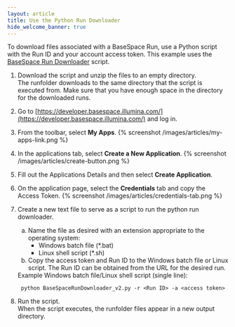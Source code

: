 ```yaml
---
layout: article
title: Use the Python Run Downloader
hide_welcome_banner: true
---
```


To download files associated with a BaseSpace Run, use a Python script with the Run ID and your account access token. This example uses the [BaseSpace Run Downloader](https://da1s119xsxmu0.cloudfront.net/sites/knowledgebase/API/08052014/Script/BaseSpaceRunDownloader_v2.zip) script. 

1. Download the script and unzip the files to an empty directory. <br />The runfolder downloads to the same directory that the script is executed from.  Make sure that you have enough space in the directory for the downloaded runs.
1.	Go to [https://developer.basespace.illumina.com/](https://developer.basespace.illumina.com/) and log in.
2.	From the toolbar, select **My Apps**.
{% screenshot /images/articles/my-apps-link.png %}
3.	In the applications tab, select **Create a New Application**.
{% screenshot /images/articles/create-button.png %}
4. Fill out the Applications Details and then select **Create Application**.
5. On the application page, select the **Credentials** tab and copy the Access Token. {% screenshot /images/articles/credentials-tab.png %}
6. Create a new text file to serve as a script to run the python run downloader.

	<ol type="a">
     <li>Name the file as desired with an extension appropriate to the operating system:
	<ul>
		<li>Windows batch file (*.bat)</li>
		<li>Linux shell script (*.sh)</li>
	</ul>
	</li>
	<li>Copy the access token and Run ID to the Windows batch file or Linux script. The Run ID can be obtained from the URL for the desired run.</li>
	</ol>
     Example Windows batch file/Linux shell script (single line):<br />
		
		python BaseSpaceRunDownloader_v2.py -r <Run ID> -a <access token>
7. Run the script.<br />When the script executes, the runfolder files appear in a new output directory. 